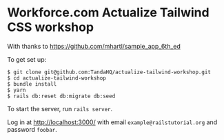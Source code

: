 # Workforce.com Actualize Tailwind CSS workshop

With thanks to https://github.com/mhartl/sample_app_6th_ed

To get set up:

```
$ git clone git@github.com:TandaHQ/actualize-tailwind-workshop.git
$ cd actualize-tailwind-workshop
$ bundle install
$ yarn
$ rails db:reset db:migrate db:seed
```

To start the server, run `rails server`.

Log in at [http://localhost:3000/](http://localhost:3000/) with email `example@railstutorial.org` and password `foobar`.
